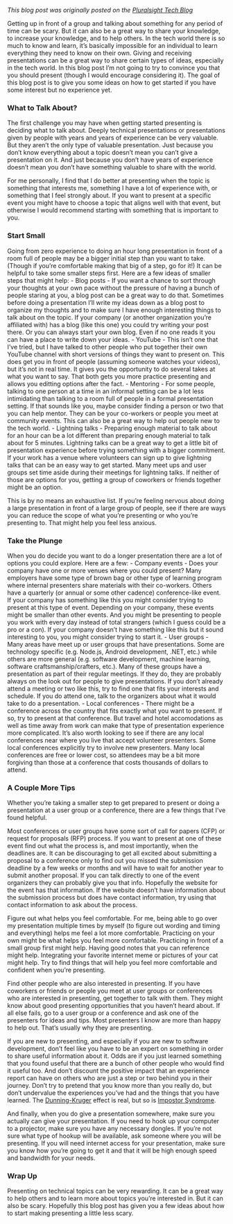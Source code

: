 _This blog post was originally posted on the [Pluralsight Tech Blog](https://www.pluralsight.com/tech-blog/getting-started-presenting/)_

Getting up in front of a group and talking about something for any period of time can be scary. But it can also be a great way to share your knowledge, to increase your knowledge, and to help others. In the tech world there is so much to know and learn, it’s basically impossible for an individual to learn everything they need to know on their own. Giving and receiving presentations can be a great way to share certain types of ideas, especially in the tech world. In this blog post I’m not going to try to convince you that you should present (though I would encourage considering it). The goal of this blog post is to give you some ideas on how to get started if you have some interest but no experience yet.

### What to Talk About?
The first challenge you may have when getting started presenting is deciding what to talk about. Deeply technical presentations or presentations given by people with years and years of experience can be very valuable. But they aren’t the only type of valuable presentation. Just because you don’t know everything about a topic doesn’t mean you can’t give a presentation on it. And just because you don’t have years of experience doesn’t mean you don’t have something valuable to share with the world.

For me personally, I find that I do better at presenting when the topic is something that interests me, something I have a lot of experience with, or something that I feel strongly about. If you want to present at a specific event you might have to choose a topic that aligns well with that event, but otherwise I would recommend starting with something that is important to you.

### Start Small
Going from zero experience to doing an hour long presentation in front of a room full of people may be a bigger initial step than you want to take. (Though if you’re comfortable making that big of a step, go for it!) It can be helpful to take some smaller steps first. Here are a few ideas of smaller steps that might help: - Blog posts - If you want a chance to sort through your thoughts at your own pace without the pressure of having a bunch of people staring at you, a blog post can be a great way to do that. Sometimes before doing a presentation I’ll write my ideas down as a blog post to organize my thoughts and to make sure I have enough interesting things to talk about on the topic. If your company (or another organization you’re affiliated with) has a blog (like this one) you could try writing your post there. Or you can always start your own blog. Even if no one reads it you can have a place to write down your ideas. - YouTube - This isn’t one that I’ve tried, but I have talked to other people who put together their own YouTube channel with short versions of things they want to present on. This does get you in front of people (assuming someone watches your videos), but it’s not in real time. It gives you the opportunity to do several takes at what you want to say. That both gets you more practice presenting and allows you editting options after the fact. - Mentoring - For some people, talking to one person at a time in an informal setting can be a lot less intimidating than talking to a room full of people in a formal presentation setting. If that sounds like you, maybe consider finding a person or two that you can help mentor. They can be your co-workers or people you meet at community events. This can also be a great way to help out people new to the tech world. - Lightning talks - Preparing enough material to talk about for an hour can be a lot different than preparing enough material to talk about for 5 minutes. Lightning talks can be a great way to get a little bit of presentation experience before trying something with a bigger commitment. If your work has a venue where volunteers can sign up to give lightning talks that can be an easy way to get started. Many meet ups and user groups set time aside during their meetings for lightning talks. If neither of those are options for you, getting a group of coworkers or friends together might be an option.

This is by no means an exhaustive list. If you’re feeling nervous about doing a large presentation in front of a large group of people, see if there are ways you can reduce the scope of what you’re presenting or who you’re presenting to. That might help you feel less anxious.

### Take the Plunge
When you do decide you want to do a longer presentation there are a lot of options you could explore. Here are a few: - Company events - Does your company have one or more venues where you could present? Many employers have some type of brown bag or other type of learning program where internal presenters share materials with their co-workers. Others have a quarterly (or annual or some other cadence) conference-like event. If your company has something like this you might consider trying to present at this type of event. Depending on your company, these events might be smaller than other events. And you might be presenting to people you work with every day instead of total strangers (which I guess could be a pro or a con). If your company doesn’t have something like this but it sound interesting to you, you might consider trying to start it. - User groups - Many areas have meet up or user groups that have presentations. Some are technology specific (e.g. Node.js, Android development, .NET, etc.) while others are more general (e.g. software development, machine learning, software craftsmanship/crafters, etc.). Many of these groups have a presentation as part of their regular meetings. If they do, they are probably always on the look out for people to give presentations. If you don’t already attend a meeting or two like this, try to find one that fits your interests and schedule. If you do attend one, talk to the organizers about what it would take to do a presentation. - Local conferences - There might be a conference across the country that fits exactly what you want to present. If so, try to present at that conference. But travel and hotel accomodations as well as time away from work can make that type of presentation experience more complicated. It’s also worth looking to see if there are any local conferences near where you live that accept volunteer presenters. Some local conferences explicitly try to involve new presenters. Many local conferences are free or lower cost, so attendees may be a bit more forgiving than those at a conference that costs thousands of dollars to attend.

### A Couple More Tips
Whether you’re taking a smaller step to get prepared to present or doing a presentation at a user group or a conference, there are a few things that I’ve found helpful.

Most conferences or user groups have some sort of call for papers (CFP) or request for proposals (RFP) process. If you want to present at one of these event find out what the process is, and most importantly, when the deadlines are. It can be discouraging to get all excited about submitting a proposal to a conference only to find out you missed the submission deadline by a few weeks or months and will have to wait for another year to submit another proposal. If you can talk directly to one of the event organizers they can probably give you that info. Hopefully the website for the event has that information. If the website doesn’t have information about the submission process but does have contact information, try using that contact information to ask about the process.

Figure out what helps you feel comfortable. For me, being able to go over my presentation multiple times by myself (to figure out wording and timing and everything) helps me feel a lot more comfortable. Practicing on your own might be what helps you feel more comfortable. Practicing in front of a small group first might help. Having good notes that you can reference might help. Integrating your favorite internet meme or pictures of your cat might help. Try to find things that will help you feel more comfortable and confident when you’re presenting.

Find other people who are also interested in presenting. If you have coworkers or friends or people you meet at user groups or conferences who are interested in presenting, get together to talk with them. They might know about good presenting opportunities that you haven’t heard about. If all else fails, go to a user group or a conference and ask one of the presenters for ideas and tips. Most presenters I know are more than happy to help out. That’s usually why they are presenting.

If you are new to presenting, and especially if you are new to software development, don’t feel like you have to be an expert on something in order to share useful information about it. Odds are if you just learned something that you found useful that there are a bunch of other people who would find it useful too. And don’t discount the positive impact that an experience report can have on others who are just a step or two behind you in their journey. Don’t try to pretend that you know more than you really do, but don’t undervalue the experiences you’ve had and the things that you have learned. The [Dunning-Kruger](https://en.wikipedia.org/wiki/Dunning%E2%80%93Kruger_effect) effect is real, but so is [Impostor Syndrome](https://en.wikipedia.org/wiki/Impostor_syndrome).

And finally, when you do give a presentation somewhere, make sure you actually can give your presentation. If you need to hook up your computer to a projector, make sure you have any necessary dongles. If you’re not sure what type of hookup will be available, ask someone where you will be presenting. If you will need internet access for your presentation, make sure you know how you’re going to get it and that it will be high enough speed and bandwidth for your needs.

### Wrap Up
Presenting on technical topics can be very rewarding. It can be a great way to help others and to learn more about topics you’re interested in. But it can also be scary. Hopefully this blog post has given you a few ideas about how to start making presenting a little less scary.